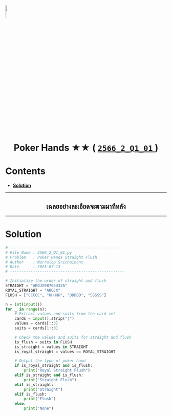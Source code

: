 <p align="left">
  <a href="../../README.md">
    <img src="../../../../Z99-OTHERS/00-common/00-back.png" style="width:10%">
  </a>
</p>

<div align="center">
  <h1>
    Poker Hands ★★ (
      <a href="https://drive.google.com/file/d/1ybCeNooMRTp5wFQULhpAp9nw-TCpEhRa/view?usp=sharing">
        <code>2566_2_Q1_01</code>
      </a>
    )
  </h1>
</div>

# Contents

-   [**Solution**](#solution)

---

<div align="center">
  <h2>เฉลยอย่างละเอียดจะตามมาทีหลัง</h2>
</div>

---

# Solution

```python
# --------------------------------------------------
# File Name : 2566_2_Q1_01.py
# Problem   : Poker Hands Straight Flush
# Author    : Worralop Srichainont
# Date      : 2025-07-13
# --------------------------------------------------

# Initialize the order of straight and flush
STRAIGHT = "AKQJX98765432A"
ROYAL_STRAIGHT = "AKQJX"
FLUSH = ["CCCCC", "HHHHH", "DDDDD", "SSSSS"]

n = int(input())
for _ in range(n):
    # Extract values and suits from the card set
    cards = input().strip("|")
    values = cards[::3]
    suits = cards[1::3]

    # Check the values and suits for straight and flush
    is_flush = suits in FLUSH
    is_straight = values in STRAIGHT
    is_royal_straight = values == ROYAL_STRAIGHT

    # Output the type of poker hand
    if is_royal_straight and is_flush:
        print("Royal Straight Flush")
    elif is_straight and is_flush:
        print("Straight Flush")
    elif is_straight:
        print("Straight")
    elif is_flush:
        print("Flush")
    else:
        print("None")
```
